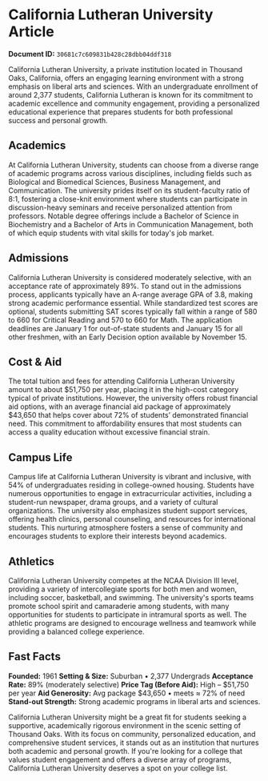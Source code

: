 # California Lutheran University Article

**Document ID:** `30681c7c609831b428c28dbb04ddf318`

California Lutheran University, a private institution located in Thousand Oaks, California, offers an engaging learning environment with a strong emphasis on liberal arts and sciences. With an undergraduate enrollment of around 2,377 students, California Lutheran is known for its commitment to academic excellence and community engagement, providing a personalized educational experience that prepares students for both professional success and personal growth.

## Academics
At California Lutheran University, students can choose from a diverse range of academic programs across various disciplines, including fields such as Biological and Biomedical Sciences, Business Management, and Communication. The university prides itself on its student-faculty ratio of 8:1, fostering a close-knit environment where students can participate in discussion-heavy seminars and receive personalized attention from professors. Notable degree offerings include a Bachelor of Science in Biochemistry and a Bachelor of Arts in Communication Management, both of which equip students with vital skills for today's job market.

## Admissions
California Lutheran University is considered moderately selective, with an acceptance rate of approximately 89%. To stand out in the admissions process, applicants typically have an A-range average GPA of 3.8, making strong academic performance essential. While standardized test scores are optional, students submitting SAT scores typically fall within a range of 580 to 660 for Critical Reading and 570 to 660 for Math. The application deadlines are January 1 for out-of-state students and January 15 for all other freshmen, with an Early Decision option available by November 15.

## Cost & Aid
The total tuition and fees for attending California Lutheran University amount to about $51,750 per year, placing it in the high-cost category typical of private institutions. However, the university offers robust financial aid options, with an average financial aid package of approximately $43,650 that helps cover about 72% of students’ demonstrated financial need. This commitment to affordability ensures that most students can access a quality education without excessive financial strain.

## Campus Life
Campus life at California Lutheran University is vibrant and inclusive, with 54% of undergraduates residing in college-owned housing. Students have numerous opportunities to engage in extracurricular activities, including a student-run newspaper, drama groups, and a variety of cultural organizations. The university also emphasizes student support services, offering health clinics, personal counseling, and resources for international students. This nurturing atmosphere fosters a sense of community and encourages students to explore their interests beyond academics.

## Athletics
California Lutheran University competes at the NCAA Division III level, providing a variety of intercollegiate sports for both men and women, including soccer, basketball, and swimming. The university's sports teams promote school spirit and camaraderie among students, with many opportunities for students to participate in intramural sports as well. The athletic programs are designed to encourage wellness and teamwork while providing a balanced college experience.

## Fast Facts
**Founded:** 1961
**Setting & Size:** Suburban • 2,377 Undergrads
**Acceptance Rate:** 89% (moderately selective)
**Price Tag (Before Aid):** High – $51,750 per year
**Aid Generosity:** Avg package $43,650 • meets ≈ 72% of need
**Stand-out Strength:** Strong academic programs in liberal arts and sciences.

California Lutheran University might be a great fit for students seeking a supportive, academically rigorous environment in the scenic setting of Thousand Oaks. With its focus on community, personalized education, and comprehensive student services, it stands out as an institution that nurtures both academic and personal growth. If you're looking for a college that values student engagement and offers a diverse array of programs, California Lutheran University deserves a spot on your college list.
